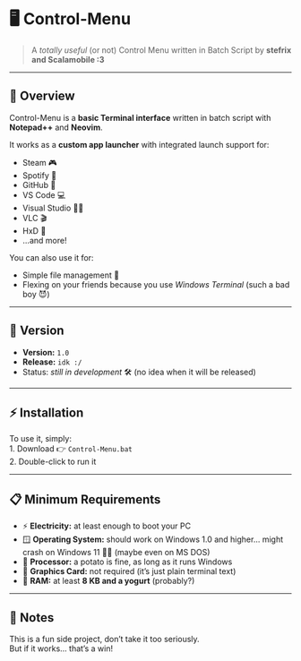 # 🖥️ Control-Menu  

> A *totally useful* (or not) Control Menu written in Batch Script by **stefrix and Scalamobile :3**  

---

## 📌 Overview  
Control-Menu is a **basic Terminal interface** written in batch script with **Notepad++** and **Neovim**.  

It works as a **custom app launcher** with integrated launch support for:  
- Steam 🎮  
- Spotify 🎵  
- GitHub 🐙  
- VS Code 💻  
- Visual Studio 🧑‍💻  
- VLC 🎬  
- HxD 🧩  
- …and more!  

You can also use it for:  
- Simple file management 📂  
- Flexing on your friends because you use *Windows Terminal* (such a bad boy 😈)  

---

## 🚀 Version  
- **Version:** `1.0`  
- **Release:** `idk :/`  
- Status: *still in development* 🛠️ (no idea when it will be released)  

---

## ⚡ Installation  
To use it, simply:  
    1. Download 👉 `Control-Menu.bat`  
    2. Double-click to run it  

---

## 📋 Minimum Requirements  
- ⚡ **Electricity:** at least enough to boot your PC  
- 🪟 **Operating System:** should work on Windows 1.0 and higher... might crash on Windows 11 🤷‍♂️ (maybe even on MS DOS)
- 🥔 **Processor:** a potato is fine, as long as it runs Windows  
- 🎨 **Graphics Card:** not required (it’s just plain terminal text)  
- 💾 **RAM:** at least **8 KB and a yogurt** (probably?)  

---

## 🤔 Notes  
This is a fun side project, don’t take it too seriously.  
But if it works… that’s a win!   
